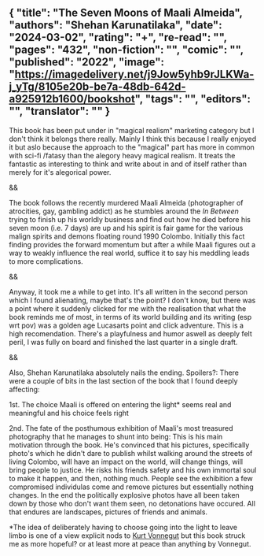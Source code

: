 {
 "title": "The Seven Moons of Maali Almeida",
 "authors": "Shehan Karunatilaka",
 "date": "2024-03-02",
 "rating": "+",
 "re-read": "",
 "pages": "432",
 "non-fiction": "",
 "comic": "",
 "published": "2022",
 "image": "https://imagedelivery.net/j9Jow5yhb9rJLKWa-j_yTg/8105e20b-be7a-48db-642d-a925912b1600/bookshot",
 "tags": "",
 "editors": "",
 "translator": ""
}
---
This book has been put under in "magical realism" marketing category but I don't think it belongs there really. Mainly I think this because I really enjoyed it but aslo because the approach to the "magical" part has more in common with sci-fi /fatasy than the alegory heavy magical realism. It treats the fantastic as interesting to think and write about in and of itself rather than merely for it's alegorical power.

&&

The book follows the recently murdered Maali Almeida (photographer of atrocities, gay, gambling addict) as he stumbles around the _In Between_ trying to finish up his worldly business and find out how he died before his seven moon (i.e. 7 days) are up and his spirit is fair game for the various malign spirits and demons floating round 1990 Colombo. Initially this fact finding provides the forward momentum but after a while Maali figures out a way to weakly influence the real world, suffice it to say his meddling leads to more complications. 

&&

Anyway, it took me a while to get into. It's all written in the second person which I found alienating, maybe that's the point? I don't know, but there was a point where it suddenly clicked for me with the realisation that what the book reminds me of most, in terms of its world building and its writing (esp wrt pov) was a golden age Lucasarts point and click adventure. This is a high recomendation. There's a playfulness and humor aswell as deeply felt peril, I was fully on board and finished the last quarter in a single draft.

&& 

Also, Shehan Karunatilaka absolutely nails the ending. Spoilers?: There were a couple of bits in the last section of the book that I found deeply affecting: 

1st. The choice Maali is offered on entering the light* seems real and meaningful and his choice feels right 

2nd. The fate of the posthumous exhibition of Maali's most treasured photography that he manages to shunt into being: This is his main motivation through the book. He's convinced that his pictures, specifically photo's which he didn't dare to publish whilst walking around the streets of living Colombo, will have an impact on the world, will change things, will bring people to justice. He risks his friends safety and his own immortal soul to make it happen, and then, nothing much. People see the exhibition a few compromised individulas come and remove pictures but essentially nothing changes. In the end the politically explosive photos have all been taken down by those who don't want them seen, no detonations have occured. All that endures are landscapes, pictures of friends and animals.


\*The idea of deliberately having to choose going into the light to leave limbo is one of a view explicit nods to [Kurt Vonnegut](author-Kurt-Vonnegut) but this book struck me as more hopeful? or at least more at peace than anything by Vonnegut.
